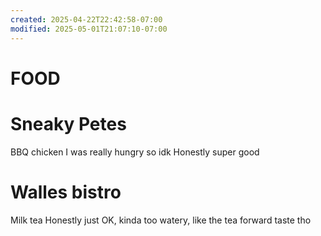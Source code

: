 ```yaml
---
created: 2025-04-22T22:42:58-07:00
modified: 2025-05-01T21:07:10-07:00
---
```


# FOOD

# Sneaky Petes
BBQ chicken
I was really hungry so idk
Honestly super good

# Walles bistro
Milk tea
Honestly just OK, kinda too watery, like the tea forward taste tho
